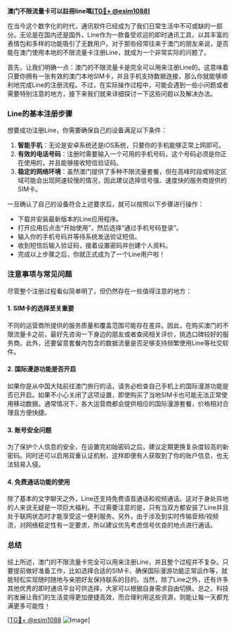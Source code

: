 **澳门不限流量卡可以註冊line嗎[[TG💪+ @esim1088](https://t.me/s/esim1088)]**

在当今这个数字化的时代，通讯软件已经成为了我们日常生活中不可或缺的一部分。无论是在国内还是国外，Line作为一款备受欢迎的即时通讯工具，以其丰富的表情包和多样的功能吸引了无数用户。对于那些经常往来于澳门的朋友来说，是否能在澳门使用本地的不限流量卡注册Line，就成为一个非常实际的问题了。

首先，让我们明确一点：澳门的不限流量卡是完全可以用来注册Line的。这意味着只要你拥有一张有效的澳门本地SIM卡，并且手机支持数据连接，那么你就能够顺利地完成Line的注册流程。不过，在实际操作过程中，可能会遇到一些小问题或者需要特别注意的地方，接下来我们就来详细探讨一下这些问题以及解决办法。

### Line的基本注册步骤

想要成功注册Line，你需要确保自己的设备满足以下条件：
1. **智能手机**：无论是安卓系统还是iOS系统，只要你的手机能够正常上网即可。
2. **有效的电话号码**：注册时需要输入一个可用的手机号码，这个号码必须是你正在使用的，并且能够接收短信验证码。
3. **稳定的网络环境**：虽然澳门提供了多种不限流量套餐，但在高峰时段或特定区域可能会出现网速较慢的情况，因此建议选择信号强、速度快的服务商提供的SIM卡。

一旦确认了自己的设备符合上述要求后，就可以按照以下步骤进行操作：
- 下载并安装最新版本的Line应用程序。
- 打开应用后点击“开始使用”，然后选择“通过手机号码登录”。
- 输入你的手机号码并等待系统发送验证短信。
- 收到短信后输入验证码，接着设置密码并创建个人资料。
- 完成以上步骤之后，你就正式成为了一个Line用户啦！

### 注意事项与常见问题

尽管整个注册过程看似简单明了，但仍然存在一些值得注意的地方：

#### 1. SIM卡的选择至关重要
不同的运营商所提供的服务质量和覆盖范围可能存在差异。因此，在购买澳门的不限流量卡之前，最好先咨询一下身边的朋友或者查阅相关评价，挑选口碑较好的服务商。此外，还要留意套餐内包含的数据流量是否足够支持频繁使用Line等社交软件。

#### 2. 国际漫游功能是否开启
如果你是从中国大陆前往澳门旅行的话，请务必检查自己手机上的国际漫游功能是否已开启。如果不小心关闭了这项设置，即使购买了当地SIM卡也可能无法正常使用移动数据。通常情况下，各大运营商都会提供相应的国际漫游套餐，价格相对合理且方便快捷。

#### 3. 账号安全问题
为了保护个人信息的安全，在设置完初始密码之后，建议定期更换复杂度较高的新密码。同时还可以启用双重认证机制，这样即便有人获取到了你的账户信息，也无法轻易入侵。

#### 4. 免费通话功能的使用
除了基本的文字聊天之外，Line还支持免费语音通话和视频通话。这对于身处异地的人来说无疑是一项巨大福利。不过需要注意的是，只有当双方都安装了Line并且处于联网状态时才能享受这一便利服务。另外，由于涉及到实时传输音频/视频流，对网络稳定性有一定要求，所以建议优先考虑信号优良的地点进行通话。

### 总结

综上所述，澳门的不限流量卡完全可以用来注册Line，并且整个过程并不复杂。只要提前做好准备工作，比如选择合适的SIM卡、确保国际漫游功能正常运作等，就能轻松实现随时随地与亲朋好友保持联系的目的。当然，除了Line之外，还有许多其他优秀的即时通讯平台可供选择，大家可以根据自身需求自由切换。总之，科技的发展让我们的生活变得更加便捷高效，而合理利用这些资源，则能让每一天都充满更多可能性！

[[TG💪+ @esim1088](https://t.me/s/esim1088) ![Image](https://i.postimg.cc/4NQfJmqS/Snipaste-2025-05-13-00-14-12.png)]